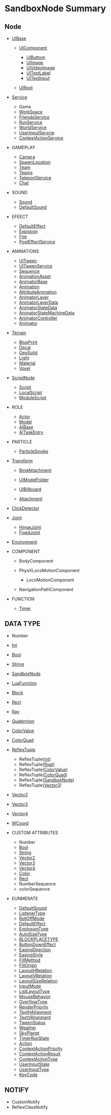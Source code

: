 <!-- 注：
本地调试路径 /#/Api/Class/Scene/SceneUIBase.md
线上跳转路径 /studiohtml/#/Api/Class/Scene/SceneUIBase.md -->

# SandboxNode Summary

## Node

- [UIBase](/studiohtml/#/Api/Class/Scene/SceneUIBase.md)
    - [UIComponent](/studiohtml/#/Api/Class/Scene/SceneUIComponent.md)
        - [UIButtom](/studiohtml/#/Api/Class/Scene/SceneUIButtom.md)
        - [UIImage](/studiohtml/#/Api/Class/Scene/SceneUIImage.md)
        - [UIVideoImage](/studiohtml/#/Api/Class/Scene/SceneUIVideoImage.md)
        - [UITextLabel](/studiohtml/#/Api/Class/Scene/SceneUITextLabel.md)
        - [UITextInput](/studiohtml/#/Api/Class/Scene/SceneUITextInput.md)

    - [UIRoot](/studiohtml/#/Api/Class/Scene/SandboxUIRoot.md)

- [Service](/studiohtml/#/Api/Class/Service/ServiceNode.md)
    - Game
    - [WorkSpace](/studiohtml/#/Api/Class/Scene/SceneRoot.md)
    - [FriendsService](/studiohtml/#/Api/Class/Data/SandboxFriendsService.md)
    - [RunService](/studiohtml/#/Api/Class/Script/RunService.md)
    - [WorldService](/studiohtml/#/Api/Class/GamePlay/SandboxWorldService.md)
    - [UserInputServcie](/studiohtml/#/Api/Class/Animation/UserInputService.md)
    - [ContextActionService](/studiohtml/#/Api/Class/Input/ContextActionService.md)

- GAMEPLAY
    - [Camera](/studiohtml/#/Api/Class/GamePlay/SandboxCameraObject.md)
    - [SpawnLocation](/studiohtml/#/Api/Class/GamePlay/SpawnLocation.md)
    - [Team](/studiohtml/#/Api/Class/GamePlay/SandboxTeam.md)
    - [Teams](/studiohtml/#/Api/Class/GamePlay/SandboxTeams.md)
    - [TeleportService](/studiohtml/#/Api/Class/GamePlay/SandboxTeleportService.md)
    - [Chat](/studiohtml/#/Api/Class/GamePlay/SandboxChat.md)

- SOUND
    - [Sound](/studiohtml/#/Api/Class/Sound/SandboxSound.md)
    - [DefaultSound](/studiohtml/#/Api/Class/Sound/SandboxDefaultSound.md)

- EFEECT
    - [DefaultEffect](/studiohtml/#/Api/Class/Effect/SandboxDefaultEffect.md)
    - [Exposion](/studiohtml/#/Api/Class/Effect/SandboxExposion.md)
    - [Fire](/studiohtml/#/Api/Class/Effect/SandboxFire.md)
    - [PostEffectService](/studiohtml/#/Api/Class/Effect/SandboxPostEffectService.md)

- ANIMATIONS
    - [UITween](/studiohtml/#/Api/Class/Animation/SceneTweenObject.md)
    - [UITweenService](/studiohtml/#/Api/Class/Animation/SandboxTweenService.md)
    - [Sequence](/studiohtml/#/Api/Class/Animation/SandboxSequenceObject.md)
    - [AnimationAsset](/studiohtml/#/Api/Class/Animation/SandboxAnimationAsset.md)
    - [AnimatorBase](/studiohtml/#/Api/Class/Animation/SandboxAnimatorBase.md)
    - [Animation](/studiohtml/#/Api/Class/Animation/SandboxAnimation.md)
    - [AttributeAnimation](/studiohtml/#/Api/Class/Animation/SandboxAttributeAnimation.md)
    - [AnimatorLayer](/studiohtml/#/Api/Class/Animation/SandboxAnimatorLayer.md)
    - [AnimatorLayerData](/studiohtml/#/Api/Class/Animation/SandboxAnimatorLayerData.md)
    - [AnimatorStateData](/studiohtml/#/Api/Class/Animation/SandboxAnimatorStateData.md)
    - [AnimatorStateMachineData](/studiohtml/#/Api/Class/Animation/SandboxAnimatorStateMachineData.md)
    - [AnimatorController](/studiohtml/#/Api/Class/Animation/SandboxAnimatorController.md)
    - [Animator](/studiohtml/#/Api/Class/Animation/SandboxAnimator.md)

- [Terrain](/studiohtml/#/Api/Class/Build/TerrainNode.md)
    - [BluePrint](/studiohtml/#/Api/Class/Build/SandboxBluePrint.md)
    - [Decal](/studiohtml/#/Api/Class/Scene/SandboxDecalObject.md)
    - [GeoSolid](/studiohtml/#/Api/Class/Build/SceneGeoSolid.md)
    - [Light](/studiohtml/#/Api/Class/Build/SandboxLightObject.md)
    - [Material](/studiohtml/#/Api/Class/Script/SandboxMaterialObject.md)
    - [Voxel](/studiohtml/#/Api/Class/GamePlay/SandboxVoxelObject.md)
    
- [ScriptNode](/studiohtml/#/Api/Class/NoType/ScriptNode.md)
    - [Script](/studiohtml/#/Api/Class/Script/ScriptObject.md)
    - [LocalScript](/studiohtml/#/Api/Class/Script/LocalScriptNode.md)
    - [ModuleScript](/studiohtml/#/Api/Class/Script/ModuleScriptNode.md)
- ROLE
    - [Actor](/studiohtml/#/Api/Class/Role/SceneActorObject.md)
    - [Model](/studiohtml/#/Api/Class/Role/SceneModelObject.md)
    - [AIBase](/studiohtml/#/Api/Class/Role/SandboxAIBase.md)
    - [AITaskEntry](/studiohtml/#/Api/Class/Role/SandboxAITaskEntry.md)

- PARTICLE
    - [ParticleSmoke](/studiohtml/#/Api/Class/Effect/SandboxParticleSmoke.md)

- [Transform](/studiohtml/#/Api/Class/NoType/SceneTransObject.md)
    - [BindAttachment](/studiohtml/#/Api/Class/Bind/SceneBindAttachment.md)
    - [UIModelFolder](/studiohtml/#/Api/Class/Build/SceneModelFolderObject.md)

    - [UIBillboard](/studiohtml/#/Api/Class/Scene/SceneUIBillboard.md)
    - [Attachment](/studiohtml/#/Api/Class/Bind/SandboxAttachmentObject.md)

- [ClickDetector](/studiohtml/#/Api/Class/Input/SandboxClickDetectorObject.md)
- [Joint](/studiohtml/#/Api/Class/NoType/SandboxJoint.md)
    - [HingeJoint](/studiohtml/#/Api/Class/Bind/SandboxHingeJoint.md)
    - [FixedJoint](/studiohtml/#/Api/Class/Bind/SandboxFixedJoint.md)

- [Environment](/studiohtml/#/Api/Class/GamePlay/EnvironmentNode.md)
- COMPONENT
    - BodyComponent
    - PhysXLocoMotionComponent
        - LocoMotionComponent

    - NavigationPathComponent

- FUNCTION
    - [Timer](/Api/Class/Script/TimerNode.md)

## DATA TYPE

- Number
- [Int](/studiohtml/#/Api/DataType/Int.md)
- [Bool](/studiohtml/#/Api/DataType/Bool.md)
- [String](/studiohtml/#/Api/DataType/String.md)

- [SandboxNode](/studiohtml/#/Api/Class/NoType/SandboxNode.md)
- [LuaFunction](/studiohtml/#/Api/Parameter/LuaFunction.md)
- [Block](/studiohtml/#/Api/Class/Build/Block.md)
- [Rect](/studiohtml/#/Api/DataType/Rect.md)
- [Ray](/studiohtml/#/Api/DataType/Ray.md)
- [Quaternion](/studiohtml/#/Api/DataType/Quaternion.md)
- [ColorValue](/studiohtml/#/Api/DataType/ColorValue.md)
- [ColorQuad](/studiohtml/#/Api/DataType/ColorQuad.md)
- [ReflexTuple]()
    - ReflexTuple([int](/studiohtml/#/Api/DataType/int.md))
    - ReflexTuple([float](/studiohtml/#/Api/DataType/float.md))
    - ReflexTuple([ColorValue](/studiohtml/#/Api/DataType/ColorValue.md))
    - ReflexTuple([ColorQuad](/studiohtml/#/Api/DataType/ColorQuad.md))
    - ReflexTuple([SandboxNode](/studiohtml/#/Api/Class/NoType/SandboxNode.md))
    - ReflexTuple([Vector3](/studiohtml/#/Api/DataType/Vector3.md))

- [Vector2](/studiohtml/#/Api/DataType/Vector2.md)
- [Vector3](/studiohtml/#/Api/DataType/Vector3.md)
- [Vector4](/studiohtml/#/Api/DataType/Vector4.md)
- [WCoord](WCoord.md)

- CUSTOM ATTRIBUTES
	- Number
	- [Bool](/studiohtml/#/Api/DataType/Bool.md)
	- [String](/studiohtml/#/Api/DataType/String.md)
	- [Vector2](/studiohtml/#/Api/DataType/Vector2.md)
	- [Vector3](/studiohtml/#/Api/DataType/Vector3.md)
	- [Vector4](/studiohtml/#/Api/DataType/Vector4.md)
	- [Color](/studiohtml/#/Api/DataType/ColorQuad.md)
	- [Rect](/studiohtml/#/Api/DataType/Rect.md)
	- NumberSequence
	- colorSequence

- EUNMERATE

    - [DefaultSound](/studiohtml/#/Api/Enumerate/Sound/EnumDefaultSound.md)
    - [ListenerType](/studiohtml/#/Api/Enumerate/Sound/EnumListenerType.md)
    - [RollOffMode](/studiohtml/#/Api/Enumerate/Sound/EnumRollOffMode.md)
    - [DefaultEffect](/studiohtml/#/Api/Enumerate/Effect/EnumDefaultEffect.md)
    - [ExplosionType](/studiohtml/#/Api/Enumerate/Effect/ExplosionType.md)
    - [AutoSizeType](/studiohtml/#/Api/Enumerate/UI/AutoSizeType.md)
    - [BLOCKPLACETYPE](/studiohtml/#/Api/Enumerate/UI/BLOCKPLACETYPE.md)
    - [ButtonDownEffect](/studiohtml/#/Api/Enumerate/UI/ButtonDownEffect.md)
    - [EasingDirection](/studiohtml/#/Api/Enumerate/UI/EasingDirection.md)
    - [EasingStyle](/studiohtml/#/Api/Enumerate/UI/EasingStyle.md)
    - [FillMethod](/studiohtml/#/Api/Enumerate/UI/EnumFillMethod.md)
    - [FillOrigin](/studiohtml/#/Api/Enumerate/UI/EnumFillOrigin.md)
    - [LayoutHRelation](/studiohtml/#/Api/Enumerate/UI/EnumLayoutHRelation.md)
    - [LayoutVRelation](/studiohtml/#/Api/Enumerate/UI/EnumLayoutVRelation.md)
    - [LayoutSizeRelation](/studiohtml/#/Api/Enumerate/UI/EnumLayoutSizeRelation.md)
    - [InputMode](/studiohtml/#/Api/Enumerate/UI/InputMode.md)
    - [ListLayoutType](/studiohtml/#/Api/Enumerate/UI/ListLayoutType.md)
    - [MouseBehavior](/studiohtml/#/Api/Enumerate/UI/MouseBehaviorEnum.md)
    - [OverflowType](/studiohtml/#/Api/Enumerate/UI/OverflowType.md)
    - [RenderPriority](/studiohtml/#/Api/Enumerate/UI/RenderPriority.md)
    - [TextHAlignment](/studiohtml/#/Api/Enumerate/UI/TextHAlignment.md)
    - [TextVAlignment](/studiohtml/#/Api/Enumerate/UI/TextVAlignment.md)
    - [TweenStatus](/studiohtml/#/Api/Enumerate/UI/TweenStatus.md)
    - [Weather](/studiohtml/#/Api/Enumerate/GamePlay/EnumWeather.md)
    - [SkyPlanet](/studiohtml/#/Api/Enumerate/GamePlay/EnumSkyPlanet.md)
    - [TimerRunState](/studiohtml/#/Api/Enumerate/GamePlay/TimerRunState.md)
    - [Action](/studiohtml/#/Api/Enumerate/UserInput/Action.md)
    - [ContextActionPriority](/studiohtml/#/Api/Enumerate/UserInput/ContextActionPriority.md)
    - [ContextActionResult](/studiohtml/#/Api/Enumerate/UserInput/ContextActionResult.md)
    - [ContextActionType](/studiohtml/#/Api/Enumerate/UserInput/ContextActionType.md)
    - [UserInputState](/studiohtml/#/Api/Enumerate/UserInput/UserInputState.md)
    - [UserInputType](/studiohtml/#/Api/Enumerate/UserInput/UserInputType.md)
    - [KeyCode](/studiohtml/#/Api/Enumerate/UserInput/KeyCode.md)
## NOTIFY

- CustomNotify
- ReflexClassNotify